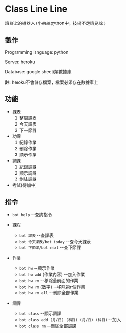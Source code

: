 # Class Line Line

班群上的機器人
 (小弟練python中，技術不足請見諒 )

## 製作
Programming language: python

Server: heroku

Database: google sheet(類數據庫)


**註**: heroku不會儲存檔案，檔案必須存在數據庫上


## 功能

- 課表
    1. 整周課表
    2. 今天課表
    3. 下一節課
- 功課
    1. 紀錄作業
    2. 刪除作業
    3. 顯示作業
- 調課
    1. 紀錄調課
    2. 顯示調課
    3. 刪除調課
- 考試(待加中)

## 指令
- `bot help` --查詢指令

- 課程
    - `bot 課表` --查課表
    - `bot 今天課表/bot today` --查今天課表
    - `bot 下節課/bot next` --查下節課

- 作業
    - `bot hw` --顯示作業
    - `bot hw add` (作業內容) --加入作業
    - `bot hw rm` --移除最前面的作業
    - `bot hw rm` (數字) --移除第n個作業
    - `bot hw rm all` --刪除全部作業

- 調課
    - `bot class` --顯示調課
    - `bot class add (月/日) (科目) (月/日) (科目)` --加入
    - `bot class rm` --刪除全部調課
